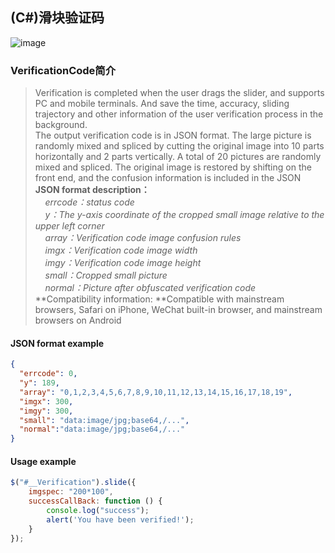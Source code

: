 ## (C#)滑块验证码
![image](https://raw.githubusercontent.com/eatage/VerificationCode/master/src/demo.png)

### VerificationCode简介

>Verification is completed when the user drags the slider, and supports PC and mobile terminals. And save the time, accuracy, sliding trajectory and other information of the user verification process in the background. </br>
>The output verification code is in JSON format. The large picture is randomly mixed and spliced by cutting the original image into 10 parts horizontally and 2 parts vertically. A total of 20 pictures are randomly mixed and spliced. The original image is restored by shifting on the front end, and the confusion information is included in the JSON </br>
> **JSON format description：**</br>
&nbsp;&nbsp;&nbsp;&nbsp;*errcode：status code*</br>
&nbsp;&nbsp;&nbsp;&nbsp;*y：The y-axis coordinate of the cropped small image relative to the upper left corner*</br>
&nbsp;&nbsp;&nbsp;&nbsp;*array：Verification code image confusion rules*</br>
&nbsp;&nbsp;&nbsp;&nbsp;*imgx：Verification code image width*</br>
&nbsp;&nbsp;&nbsp;&nbsp;*imgy：Verification code image height*</br>
&nbsp;&nbsp;&nbsp;&nbsp;*small：Cropped small picture*</br>
&nbsp;&nbsp;&nbsp;&nbsp;*normal：Picture after obfuscated verification code*</br>
**Compatibility information: **Compatible with mainstream browsers, Safari on iPhone, WeChat built-in browser, and mainstream browsers on Android

#### JSON format example
```  json
{
  "errcode": 0,
  "y": 189,
  "array": "0,1,2,3,4,5,6,7,8,9,10,11,12,13,14,15,16,17,18,19",
  "imgx": 300,
  "imgy": 300,
  "small": "data:image/jpg;base64,/...",
  "normal":"data:image/jpg;base64,/..."
}
```
#### Usage example
```javascript
$("#__Verification").slide({
    imgspec: "200*100",
    successCallBack: function () {
        console.log("success");
        alert('You have been verified!');
    }
});
```
